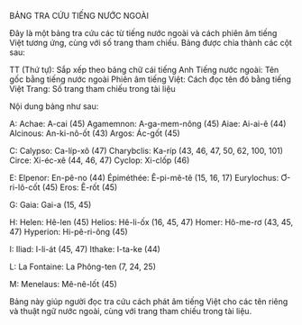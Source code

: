 BẢNG TRA CỨU TIẾNG NƯỚC NGOÀI

Đây là một bảng tra cứu các từ tiếng nước ngoài và cách phiên âm tiếng Việt tương ứng, cùng với số trang tham chiếu. Bảng được chia thành các cột sau:

TT (Thứ tự): Sắp xếp theo bảng chữ cái tiếng Anh
Tiếng nước ngoài: Tên gốc bằng tiếng nước ngoài
Phiên âm tiếng Việt: Cách đọc tên đó bằng tiếng Việt
Trang: Số trang tham chiếu trong tài liệu

Nội dung bảng như sau:

A:
Achae: A-cai (45)
Agamemnon: A-ga-mem-nông (45)
Aiae: Ai-ai-ê (44)
Alcinous: An-ki-nô-ốt (43)
Argos: Ác-gốt (45)

C:
Calypso: Ca-líp-xô (47)
Charybclis: Ka-ríp (43, 46, 47, 50, 62, 100, 101)
Circe: Xi-éc-xê (44, 46, 47)
Cyclop: Xi-clốp (46)

E:
Elpenor: En-pê-no (44)
Épiméthée: Ê-pi-mê-tê (15, 16, 17)
Eurylochus: Ơ-ri-lô-cốt (45)
Eros: Ê-rốt (45)

G:
Gaia: Gai-a (15, 45)

H:
Helen: Hê-len (45)
Helios: Hê-li-ốx (16, 45, 47)
Homer: Hô-me-rơ (43, 45, 47)
Hyperion: Hi-pê-ri-ông (45)

I:
Iliad: I-li-át (45, 47)
Ithake: I-ta-ke (44)

L:
La Fontaine: La Phông-ten (7, 24, 25)

M:
Menelaus: Mê-nê-lốt (45)

Bảng này giúp người đọc tra cứu cách phát âm tiếng Việt cho các tên riêng và thuật ngữ nước ngoài, cùng với trang tham chiếu trong tài liệu.
